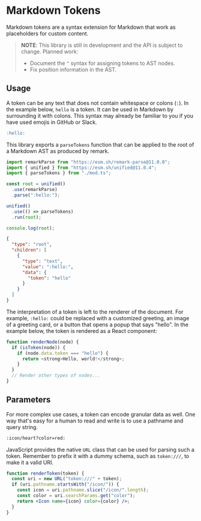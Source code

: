 # Markdown Tokens

Markdown tokens are a syntax extension for Markdown that work as placeholders
for custom content.

> **NOTE**: This library is still in development and the API is subject to
> change. Planned work:
>
> - Document the `^` syntax for assigning tokens to AST nodes.
> - Fix position information in the AST.

## Usage

A token can be any text that does not contain whitespace or colons (`:`). In the
example below, `hello` is a token. It can be used in Markdown by surrounding it
with colons. This syntax may already be familiar to you if you have used emojis
in GitHub or Slack.

```markdown
:hello:
```

This library exports a `parseTokens` function that can be applied to the root of
a Markdown AST as produced by remark.

```js
import remarkParse from "https://esm.sh/remark-parse@11.0.0";
import { unified } from "https://esm.sh/unified@11.0.4";
import { parseTokens } from "./mod.ts";

const root = unified()
  .use(remarkParse)
  .parse(":hello:");

unified()
  .use(() => parseTokens)
  .run(root);

console.log(root);
```

```json
{
  "type": "root",
  "children": [
    {
      "type": "text",
      "value": ":hello:",
      "data": {
        "token": "hello"
      }
    }
  ]
}
```

The interpretation of a token is left to the renderer of the document. For
example, `:hello:` could be replaced with a customized greeting, an image of a
greeting card, or a button that opens a popup that says "hello". In the example
below, the token is rendered as a React component:

```js
function renderNode(node) {
  if (isToken(node)) {
    if (node.data.token === "hello") {
      return <strong>Hello, world!</strong>;
    }
  }
  // Render other types of nodes...
}
```

## Parameters

For more complex use cases, a token can encode granular data as well. One way
that's easy for a human to read and write is to use a pathname and query string.

```markdown
:icon/heart?color=red:
```

JavaScript provides the native `URL` class that can be used for parsing such a
token. Remember to prefix it with a dummy schema, such as `token:///`, to make
it a valid URI.

```jsx
function renderToken(token) {
  const uri = new URL("token:///" + token);
  if (uri.pathname.startsWith("/icon/")) {
    const icon = uri.pathname.slice("/icon/".length);
    const color = uri.searchParams.get("color");
    return <Icon name={icon} color={color} />;
  }
}
```
